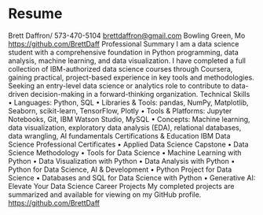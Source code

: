 # Resume
Brett Daffron/
573-470-5104
brettdaffron@gmail.com
Bowling Green, Mo
https://github.com/BrettDaff 
Professional Summary
I am a data science student with a comprehensive foundation in Python programming, data analysis, machine learning, and data visualization. I have completed a full collection of IBM-authorized data science courses through Coursera, gaining practical, project-based experience in key tools and methodologies. Seeking an entry-level data science or analytics role to contribute to data-driven decision-making in a forward-thinking organization.
Technical Skills
•	Languages: Python, SQL
•	Libraries & Tools: pandas, NumPy, Matplotlib, Seaborn, scikit-learn, TensorFlow, Plotly
•	Tools & Platforms: Jupyter Notebooks, Git, IBM Watson Studio, MySQL
•	Concepts: Machine learning, data visualization, exploratory data analysis (EDA), relational databases, data wrangling, AI fundamentals
Certifications & Education
IBM Data Science Professional Certificates 
•	Applied Data Science Capstone
•	Data Science Methodology
•	Tools for Data Science
•	Machine Learning with Python
•	Data Visualization with Python
•	Data Analysis with Python
•	Python for Data Science, AI & Development
•	Python Project for Data Science
•	Databases and SQL for Data Science with Python
•	Generative AI: Elevate Your Data Science Career
Projects
My completed projects are summarized and available for viewing on my GitHub profile.
https://github.com/BrettDaff 
